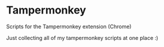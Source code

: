 # Tampermonkey
Scripts for the Tampermonkey extension (Chrome)

Just collecting all of my tampermonkey scripts at one place :)
